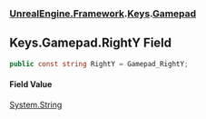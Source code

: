 ### [UnrealEngine.Framework](UnrealEngine_Framework.md 'UnrealEngine.Framework').[Keys](Keys.md 'UnrealEngine.Framework.Keys').[Gamepad](Keys_Gamepad.md 'UnrealEngine.Framework.Keys.Gamepad')
## Keys.Gamepad.RightY Field
```csharp
public const string RightY = Gamepad_RightY;
```
#### Field Value
[System.String](https://docs.microsoft.com/en-us/dotnet/api/System.String 'System.String')

